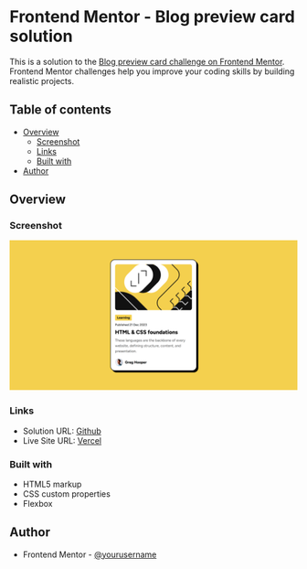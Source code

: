 # Frontend Mentor - Blog preview card solution

This is a solution to the [Blog preview card challenge on Frontend Mentor](https://www.frontendmentor.io/challenges/blog-preview-card-ckPaj01IcS). Frontend Mentor challenges help you improve your coding skills by building realistic projects.

## Table of contents

- [Overview](#overview)
  - [Screenshot](#screenshot)
  - [Links](#links)
  - [Built with](#built-with)
- [Author](#author)

## Overview

### Screenshot

![](/assets/images/screenshot.png)

### Links

- Solution URL: [Github](https://github.com/eni-adew/Blog-Card-Preview)
- Live Site URL: [Vercel](https://blog-card-preview-xi.vercel.app/)

### Built with

- HTML5 markup
- CSS custom properties
- Flexbox

## Author

- Frontend Mentor - [@yourusername](https://www.frontendmentor.io/profile/eni-adew)
